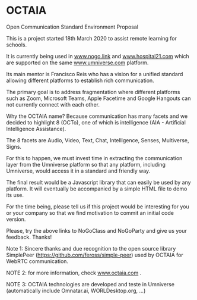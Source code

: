 # OCTAIA
Open Communication Standard Environment Proposal  

This is a project started 18th March 2020 to assist remote learning for schools.

It is currently being used in www.nogo.link and www.hospital21.com which are supported on the same www.umniverse.com platform.

Its main mentor is Francisco Reis who has a vision for a unified standard allowing different platforms to establish rich communication. 

The primary goal is to address fragmentation where different platforms such as Zoom, Microsoft Teams, Apple Facetime and Google Hangouts can not currently connect with each other.

Why the OCTAIA name? Because communication has many facets and we decided to highlight 8 (OCTo), one of which is intelligence (AIA - Artificial Intelligence Assistance). 

The 8 facets are Audio, Video, Text, Chat, Intelligence, Senses, Multiverse, Signs.

For this to happen, we must invest time in extracting the communication layer from the Umniverse platform so that any platform, including Umniverse, would access it in a standard and friendly way.

The final result would be a Javascript library that can easily be used by any platform. It will eventually be accompanied by a simple HTML file to demo its use.

For the time being, please tell us if this project would be interesting for you or your company so that we find motivation to commit an initial code version. 

Please, try the above links to NoGoClass and NoGoParty and give us your feedback. Thanks!

Note 1: Sincere thanks and due recognition to the open source library SimplePeer (https://github.com/feross/simple-peer) used by OCTAIA for WebRTC communication.

NOTE 2: for more information, check www.octaia.com .

NOTE 3: OCTAIA technologies are developed and teste in Umniverse (automatically include Omnatar.ai, WORLDesktop.org, ...)
